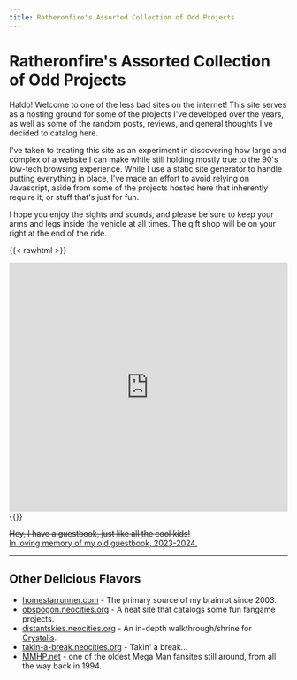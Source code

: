 ```yaml
---
title: Ratheronfire's Assorted Collection of Odd Projects
---
```


# Ratheronfire's Assorted Collection of Odd Projects

Haldo! Welcome to one of the less bad sites on the internet! This site serves as a hosting ground for some of the projects I've developed over the years, as well as some of the random posts, reviews, and general thoughts I've decided to catalog here.

I've taken to treating this site as an experiment in discovering how large and complex of a website I can make while still holding mostly true to the 90's low-tech browsing experience. While I use a static site generator to handle putting everything in place, I've made an effort to avoid relying on Javascript, aside from some of the projects hosted here that inherently require it, or stuff that's just for fun.

I hope you enjoy the sights and sounds, and please be sure to keep your arms and legs inside the vehicle at all times. The gift shop will be on your right at the end of the ride.

{{< rawhtml >}}
<iframe src="https://www3.cbox.ws/box/?boxid=3535293&boxtag=Vs829q" width="100%" height="450" allowtransparency="yes" allow="autoplay" frameborder="0" marginheight="0" marginwidth="0" scrolling="auto"></iframe>
{{</ rawhtml >}}

~~Hey, I have a guestbook, just like all the cool kids!~~  
[In loving memory of my old guestbook, 2023-2024.](/guestbook_archive.htm)

-----
          
## Other Delicious Flavors
- [homestarrunner.com](https://homestarrunner.com/) - The primary source of my brainrot since 2003.
- [obspogon.neocities.org](https://obspogon.neocities.org/) - A neat site that catalogs some fun fangame projects.
- [distantskies.neocities.org](https://distantskies.neocities.org/) - An in-depth walkthrough/shrine for [Crystalis](https://en.wikipedia.org/wiki/Crystalis).
- [takin-a-break.neocities.org](https://takin-a-break.neocities.org/) - Takin' a break...
- [MMHP.net](http://mmhp.net/) - one of the oldest Mega Man fansites still around, from all the way back in 1994.